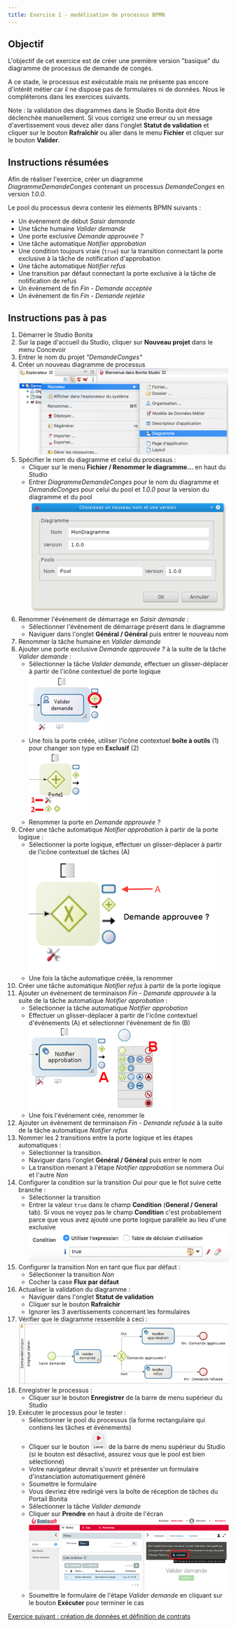 ```yaml
---
title: Exercice 1 - modélisation de processus BPMN
---
```


## Objectif

L'objectif de cet exercice est de créer une première version "basique" du diagramme de processus de demande de congés.

A ce stade, le processus est exécutable mais ne présente pas encore d'intérêt métier car il ne dispose pas de formulaires ni de données.
Nous le compléterons dans les exercices suivants.

Note : la validation des diagrammes dans le Studio Bonita doit être déclenchée manuellement. Si vous corrigez une erreur ou un message d'avertissement vous devez aller dans l'onglet **Statut de validation** et cliquer sur le bouton **Rafraîchir** ou aller dans le menu **Fichier** et cliquer sur le bouton **Valider**.

## Instructions résumées

Afin de réaliser l'exercice, créer un diagramme *DiagrammeDemandeConges* contenant un processus *DemandeConges* en version *1.0.0*.

Le pool du processus devra contenir les éléments BPMN suivants :
* Un événement de début *Saisir demande*
* Une tâche humaine *Valider demande*
* Une porte exclusive *Demande approuvée ?*
* Une tâche automatique *Notifier approbation*
* Une condition toujours vraie (`true`) sur la transition connectant la porte exclusive à la tâche de notification d'approbation
* Une tâche automatique *Notifier refus*
* Une transition par défaut connectant la porte exclusive à la tâche de notification de refus
* Un événement de fin *Fin - Demande acceptée*
* Un événement de fin *Fin - Demande rejetée*

## Instructions pas à pas
1. Démarrer le Studio Bonita
1. Sur la page d'accueil du Studio, cliquer sur **Nouveau projet** dans le menu Concevoir
1. Entrer le nom du projet *"DemandeConges"*
1. Créer un nouveau diagramme de processus 
    ![Nouveau diagramme](images/ex01/ex1_10.png)
1. Spécifier le nom du diagramme et celui du processus :
   - Cliquer sur le menu **Fichier / Renommer le diagramme...** en haut du Studio
   - Entrer *DiagrammeDemandeConges* pour le nom du diagramme et *DemandeConges* pour celui du pool et *1.0.0* pour la version du diagramme et du pool  
   ![pop up de modification de nom et version de diagramme et pool](images/ex01/ex1_01.png)
1. Renommer l'événement de démarrage en *Saisir demande* :
   - Sélectionner l'événement de démarrage présent dans le diagramme
   - Naviguer dans l'onglet **Général / Général** puis entrer le nouveau nom
1. Renommer la tâche humaine en *Valider demande*
1. Ajouter une porte exclusive *Demande approuvée ?* à la suite de la tâche *Valider demande* :
   - Sélectionner la tâche *Valider demande*, effectuer un glisser-déplacer à partir de l'icône contextuel de porte logique  
   ![création de porte logique depuis une tâche](images/ex01/ex1_02.png)
   - Une fois la porte créée, utiliser l'icône contextuel **boîte à outils** (1) pour changer son type en **Exclusif** (2)  
   ![Modification du type de porte logique](images/ex01/ex1_03.png)
   - Renommer la porte en *Demande approuvée ?*
1. Créer une tâche automatique *Notifier approbation* à partir de la porte logique :
   - Sélectionner la porte logique, effectuer un glisser-déplacer à partir de l'icône contextuel de tâches (A)  
   ![création d'une tâche depuis une porte logique](images/ex01/ex1_04.png)
   - Une fois la tâche automatique créée, la renommer
1. Créer une tâche automatique *Notifier refus* à partir de la porte logique
1. Ajouter un événement de terminaison *Fin - Demande approuvée* à la suite de la tâche automatique *Notifier approbation* :
   - Sélectionner la tâche automatique *Notifier approbation*
   - Effectuer un glisser-déplacer à partir de l'icône contextuel d'événements (A) et sélectionner l'événement de fin (B)  
   ![création d'un événement de fin](images/ex01/ex1_05.png)
   - Une fois l'événement crée, renommer le
1. Ajouter un événement de terminaison *Fin - Demande refusée* à la suite de la tâche automatique *Notifier refus*
1. Nommer les 2 transitions entre la porte logique et les étapes automatiques :
   - Sélectionner la transition.
   - Naviguer dans l'onglet **Général / Général** puis entrer le nom
   - La transition menant à l'étape *Notifier approbation* se nommera *Oui* et l'autre *Non*
1. Configurer la condition sur la transition *Oui* pour que le flot suive cette branche :
   - Sélectionner la transition
   - Entrer la valeur `true` dans le champ **Condition** (**General / General** tab). Si vous ne voyez pas le champ **Condition** c'est probablement parce que vous avez ajouté une porte logique parallèle au lieu d'une exclusive  
   ![définition de condition sur une transition](images/ex01/ex1_06.png)
1. Configurer la transition *Non* en tant que flux par défaut :
   - Sélectionner la transition *Non*
   - Cocher la case **Flux par défaut**
1. Actualiser la validation du diagramme :
   - Naviguer dans l'onglet **Statut de validation**
   - Cliquer sur le bouton **Rafraîchir**
   - Ignorer les 3 avertissements concernant les formulaires
1. Vérifier que le diagramme ressemble à ceci :  
   ![résulat final du diagramme](images/ex01/ex1_07.png)
1. Enregistrer le processus :
   - Cliquer sur le bouton **Enregistrer** de la barre de menu supérieur du Studio
1. Exécuter le processus pour le tester :
   - Sélectionner le pool du processus (la forme rectangulaire qui contiens les tâches et événements)
   - Cliquer sur le bouton ![bouton lancer](images/ex01/ex1_08.png) de la barre de menu supérieur du Studio (si le bouton est désactivé, assurez vous que le pool est bien sélectionné)
   - Votre navigateur devrait s'ouvrir et présenter un formulaire d'instanciation automatiquement généré
   - Soumettre le formulaire
   - Vous devriez être redirigé vers la boîte de réception de tâches du Portail Bonita
   - Sélectionner la tâche *Valider demande*
   - Cliquer sur **Prendre** en haut à droite de l'écran  
   ![s'affecter une tâche](images/ex01/ex1_09.png)
   - Soumettre le formulaire de l'étape *Valider demande* en cliquant sur le bouton **Exécuter** pour terminer le cas

[Exercice suivant : création de données et définition de contrats](02-data-contract.md)
